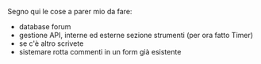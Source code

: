 Segno qui le cose a parer mio da fare:

- database forum
- gestione API, interne ed esterne sezione strumenti (per ora fatto Timer)
- se c'è altro scrivete
- sistemare rotta commenti in un form già esistente